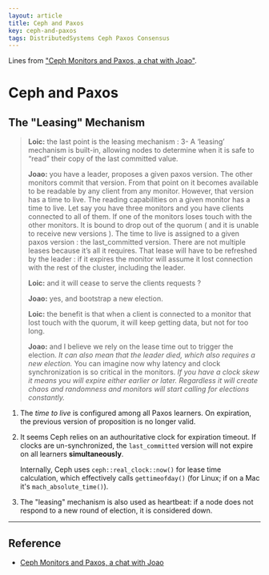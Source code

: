 ```yaml
---
layout: article
title: Ceph and Paxos
key: ceph-and-paxos
tags: DistributedSystems Ceph Paxos Consensus
---
```


Lines from ["Ceph Monitors and Paxos, a chat with Joao"](https://ceph.io/geen-categorie/monitors-and-paxos-a-chat-with-joao/).

<!-- more -->

# Ceph and Paxos

## The "Leasing" Mechanism

> **Loic:** the last point is the leasing mechanism : 3- A ‘leasing’ mechanism
> is built-in, allowing nodes to determine when it is safe to “read” their copy
> of the last committed value.
>
> **Joao:** you have a leader, proposes a given paxos version. The other
> monitors commit that version. From that point on it becomes available to be
> readable by any client from any monitor. However, that version has a time to
> live. The reading capabilities on a given monitor has a time to live. Let say
> you have three monitors and you have clients connected to all of them. If one
> of the monitors loses touch with the other monitors. It is bound to drop out
> of the quorum ( and it is unable to receive new versions ). The time to live
> is assigned to a given paxos version : the last_committed version. There are
> not multiple leases because it’s all it requires. That lease will have to be
> refreshed by the leader : if it expires the monitor will assume it lost
> connection with the rest of the cluster, including the leader.
>
> **Loic:** and it will cease to serve the clients requests ?
>
> **Joao:** yes, and bootstrap a new election.
>
> **Loic:** the benefit is that when a client is connected to a monitor that
> lost touch with the quorum, it will keep getting data, but not for too long.
>
> **Joao:** and I believe we rely on the lease time out to trigger the election.
> *It can also mean that the leader died, which also requires a new election.*
> You can imagine now why latency and clock synchronization is so critical in
> the monitors. *If you have a clock skew it means you will expire either
> earlier or later. Regardless it will create chaos and randomness and monitors
> will start calling for elections constantly.*

1. The *time to live* is configured among all Paxos learners. On expiration,
    the previous version of proposition is no longer valid.

2. It seems Ceph relies on an authouritative clock for expiration timeout. If
    clocks are un-synchronized, the `last_committed` version will not expire on
    all learners **simultaneously**.

    Internally, Ceph uses `ceph::real_clock::now()` for lease time calculation,
    which effectively calls `gettimeofday()` (for Linux; if on a Mac it's
    `mach_absolute_time()`).

3. The "leasing" mechanism is also used as heartbeat: if a node does not respond
    to a new round of election, it is considered down.



------------------------------------------

## Reference

* [Ceph Monitors and Paxos, a chat with Joao](https://ceph.io/geen-categorie/monitors-and-paxos-a-chat-with-joao/)
